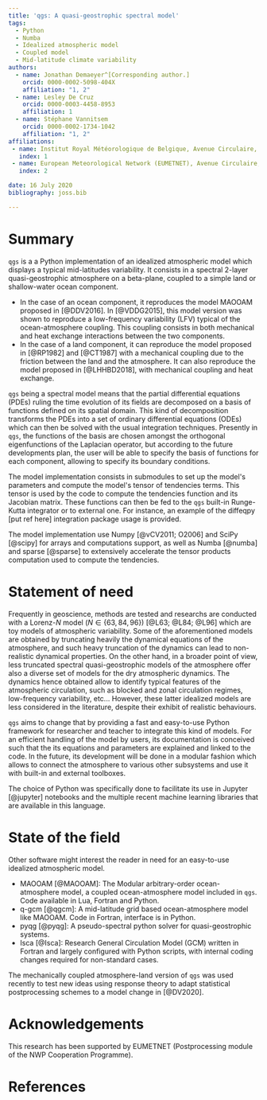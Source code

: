 ```yaml
---
title: 'qgs: A quasi-geostrophic spectral model'
tags:
  - Python
  - Numba
  - Idealized atmospheric model
  - Coupled model
  - Mid-latitude climate variability
authors:
  - name: Jonathan Demaeyer^[Corresponding author.]
    orcid: 0000-0002-5098-404X 
    affiliation: "1, 2"
  - name: Lesley De Cruz
    orcid: 0000-0003-4458-8953
    affiliation: 1
  - name: Stéphane Vannitsem 
    orcid: 0000-0002-1734-1042
    affiliation: "1, 2"
affiliations:
 - name: Institut Royal Météorologique de Belgique, Avenue Circulaire, 3, 1180 Brussels, Belgium
   index: 1
 - name: European Meteorological Network (EUMETNET), Avenue Circulaire, 3, 1180 Brussels, Belgium
   index: 2 

date: 16 July 2020
bibliography: joss.bib

---
```


# Summary

`qgs` is a a Python implementation of an idealized atmospheric model which displays a typical mid-latitudes variability. 
It consists in a spectral 2-layer quasi-geostrophic atmosphere on a beta-plane, coupled to a simple land or shallow-water ocean component.
* In the case of an ocean component, it reproduces the model MAOOAM proposed in [@DDV2016]. In [@VDDG2015], this model version was shown to reproduce a 
low-frequency variability (LFV) typical of the ocean-atmosphere coupling. 
This coupling consists in both mechanical and heat exchange interactions between the two components.
* In the case of a land component, it can reproduce the model proposed in [@RP1982] and [@CT1987] with a mechanical coupling due to the 
friction between the land and the atmosphere. It can also reproduce the model proposed in [@LHHBD2018], with mechanical coupling and heat exchange.

`qgs` being a spectral model means that the partial differential equations (PDEs) ruling the time evolution of its fields are decomposed on a basis of functions defined on its 
spatial domain. 
This kind of decomposition transforms the PDEs into a set of ordinary differential equations (ODEs) which can then be solved with the usual integration techniques.
Presently in `qgs`, the functions of the basis are chosen amongst the orthogonal eigenfunctions of the Laplacian operator, but 
according to the future developments plan, the user will be able to specify the basis of functions for each component, allowing to specify its boundary conditions.

The model implementation consists in submodules to set up the model's parameters and compute the model's tensor of tendencies terms.
This tensor is used by the code to compute the tendencies function and its Jacobian matrix. These functions can then be fed to the `qgs` built-in Runge-Kutta integrator or 
to external one. For instance, an example of the diffeqpy [put ref here] integration package usage is provided.

The model implementation use Numpy [@vCV2011; O2006] and SciPy [@scipy] for arrays and computations support, as well as Numba [@numba] and sparse [@sparse] to extensively accelerate the tensor products computation used to compute the tendencies.

# Statement of need

Frequently in geoscience, methods are tested and researchs are conducted with a Lorenz-$N$ model ($N \in \{63, 84, 96\}$) [@L63; @L84; @L96] which are toy models of atmospheric variability. 
Some of the aforementioned models are obtained by truncating heavily the dynamical equations of the atmosphere, and such heavy truncation of the dynamics can lead to non-realistic dynamical properties.
On the other hand, in a broader point of view, less truncated spectral quasi-geostrophic models of the atmosphere offer also a diverse set of models for the dry atmospheric dynamics. The dynamics hence obtained allow to 
identify typical features of the atmospheric circulation, such as blocked and zonal circulation regimes, low-frequency variability, etc...
However, these latter idealized models are less considered in the literature, despite their exhibit of realistic behaviours.

`qgs` aims to change that by providing a fast and easy-to-use Python framework for researcher and teacher to integrate this kind of models. 
For an efficient handling of the model by users, its documentation is conceived such that the its equations and parameters are explained and linked to the code.
In the future, its development will be done in a modular fashion which allows to connect the atmosphere to various other subsystems and use it with built-in and external toolboxes.

The choice of Python was specifically done to facilitate its use in Jupyter [@jupyter] notebooks and the multiple recent machine learning libraries that are available in this 
language.

# State of the field

Other software might interest the reader in need for an easy-to-use idealized atmospheric model.

* MAOOAM [@MAOOAM]: The Modular arbitrary-order ocean-atmosphere model, a coupled ocean-atmosphere model included in `qgs`. 
                    Code available in Lua, Fortran and Python.
* q-gcm [@qgcm]: A mid-latitude grid based ocean-atmosphere model like MAOOAM. Code in Fortran, interface is in Python.
* pyqg [@pyqg]: A pseudo-spectral python solver for quasi-geostrophic systems.
* Isca [@Isca]: Research General Circulation Model (GCM) written in Fortran and largely
                configured with Python scripts, with internal coding changes required for non-standard cases.

The mechanically coupled atmosphere-land version of `qgs` was used recently to test new ideas using response theory to adapt statistical postprocessing schemes to a model change in [@DV2020].
 
# Acknowledgements

This research has been supported by EUMETNET (Postprocessing module of the NWP Cooperation Programme).

# References
